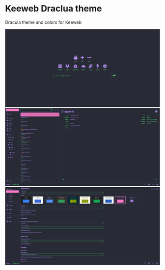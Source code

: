 # Keeweb Draclua theme

Dracula theme and colors for Keeweb

<img src="img\shot1.png"/>

<img src="img\shot2.png"/>

<img src="img\shot3.png"/>
